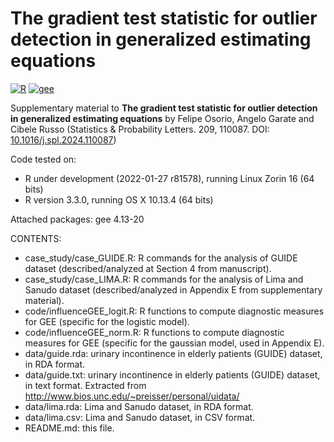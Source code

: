 # The gradient test statistic for outlier detection in generalized estimating equations

[![R](https://img.shields.io/badge/Made%20with-R%20under%20development-success)](https://cran.r-project.org/)
[![gee](https://img.shields.io/badge/gee-4.13--20-orange)](https://cran.r-project.org/package=gee)

Supplementary material to **The gradient test statistic for outlier detection in generalized estimating equations** by Felipe Osorio, Angelo Garate and Cibele Russo (Statistics & Probability Letters. 209, 110087. DOI: [10.1016/j.spl.2024.110087](https://doi.org/10.1016/j.spl.2024.110087))

Code tested on:
- R under development (2022-01-27 r81578), running Linux Zorin 16 (64 bits)
- R version 3.3.0, running OS X 10.13.4 (64 bits)

Attached packages: gee 4.13-20

CONTENTS:
- case_study/case_GUIDE.R: R commands for the analysis of GUIDE dataset (described/analyzed at Section 4 from manuscript).
- case_study/case_LIMA.R: R commands for the analysis of Lima and Sanudo dataset (described/analyzed in Appendix E from supplementary material).
- code/influenceGEE_logit.R: R functions to compute diagnostic measures for GEE (specific for the logistic model).
- code/influenceGEE_norm.R: R functions to compute diagnostic measures for GEE (specific for the gaussian model, used in Appendix E).
- data/guide.rda: urinary incontinence in elderly patients (GUIDE) dataset, in RDA format.
- data/guide.txt: urinary incontinence in elderly patients (GUIDE) dataset, in text format. Extracted from http://www.bios.unc.edu/~preisser/personal/uidata/
- data/lima.rda: Lima and Sanudo dataset, in RDA format.
- data/lima.csv: Lima and Sanudo dataset, in CSV format.
- README.md: this file.
